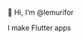 👋 Hi, I’m @lemurifor

I make Flutter apps

<!---
lemurifor/lemurifor is a ✨ special ✨ repository because its `README.md` (this file) appears on your GitHub profile.
You can click the Preview link to take a look at your changes.
--->
